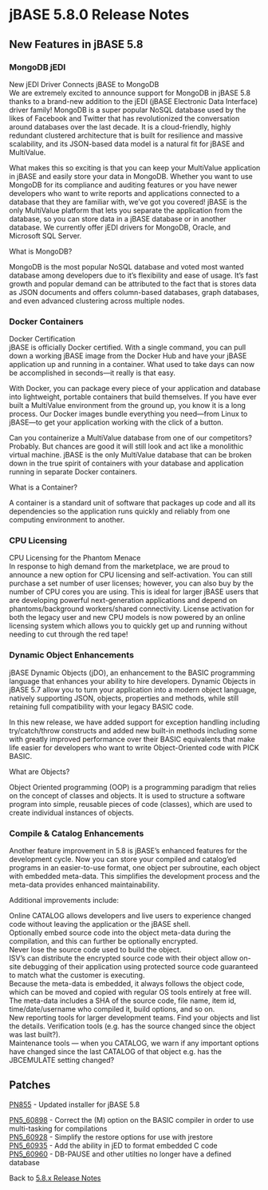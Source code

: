 # jBASE 5.8.0 Release Notes

<PageHeader />

## New Features in jBASE 5.8

### MongoDB jEDI

New jEDI Driver Connects jBASE to MongoDB  
We are extremely excited to announce support for MongoDB in jBASE 5.8 thanks to a brand-new addition to the jEDI (jBASE Electronic Data Interface) driver family! MongoDB is a super popular NoSQL database used by the likes of Facebook and Twitter that has revolutionized the conversation around databases over the last decade. It is a cloud-friendly, highly redundant clustered architecture that is built for resilience and massive scalability, and its JSON-based data model is a natural fit for jBASE and MultiValue.  

What makes this so exciting is that you can keep your MultiValue application in jBASE and easily store your data in MongoDB. Whether you want to use MongoDB for its compliance and auditing features or you have newer developers who want to write reports and applications connected to a database that they are familiar with, we’ve got you covered! jBASE is the only MultiValue platform that lets you separate the application from the database, so you can store data in a jBASE database or in another database. We currently offer jEDI drivers for MongoDB, Oracle, and Microsoft SQL Server.  

What is MongoDB?  

MongoDB is the most popular NoSQL database and voted most wanted database among developers due to it’s flexibility and ease of usage. It’s fast growth and popular demand can be attributed to the fact that is stores data as JSON documents and offers column-based databases, graph databases, and even advanced clustering across multiple nodes.  

### Docker Containers

Docker Certification  
jBASE is officially Docker certified. With a single command, you can pull down a working jBASE image from the Docker Hub and have your jBASE application up and running in a container. What used to take days can now be accomplished in seconds—it really is that easy.  

With Docker, you can package every piece of your application and database into lightweight, portable containers that build themselves. If you have ever built a MultiValue environment from the ground up, you know it is a long process. Our Docker images bundle everything you need—from Linux to jBASE—to get your application working with the click of a button.  

Can you containerize a MultiValue database from one of our competitors? Probably. But chances are good it will still look and act like a monolithic virtual machine. jBASE is the only MultiValue database that can be broken down in the true spirit of containers with your database and application running in separate Docker containers.  

What is a Container?  

A container is a standard unit of software that packages up code and all its dependencies so the application runs quickly and reliably from one computing environment to another.

### CPU Licensing

CPU Licensing for the Phantom Menace  
In response to high demand from the marketplace, we are proud to announce a new option for CPU licensing and self-activation. You can still purchase a set number of user licenses; however, you can also buy by the number of CPU cores you are using. This is ideal for larger jBASE users that are developing powerful next-generation applications and depend on phantoms/background workers/shared connectivity. License activation for both the legacy user and new CPU models is now powered by an online licensing system which allows you to quickly get up and running without needing to cut through the red tape!

### Dynamic Object Enhancements

jBASE Dynamic Objects (jDO), an enhancement to the BASIC programming language that enhances your ability to hire developers. Dynamic Objects in jBASE 5.7 allow you to turn your application into a modern object language, natively supporting JSON, objects, properties and methods, while still retaining full compatibility with your legacy BASIC code.  

In this new release, we have added support for exception handling including try/catch/throw constructs and added new built-in methods including some with greatly improved performance over their BASIC equivalents that make life easier for developers who want to write Object-Oriented code with PICK BASIC.  

What are Objects?

Object Oriented programming (OOP) is a programming paradigm that relies on the concept of classes and objects. It is used to structure a software program into simple, reusable pieces of code (classes), which are used to create individual instances of objects.

### Compile & Catalog Enhancements  

Another feature improvement in 5.8 is jBASE’s enhanced features for the development cycle. Now you can store your compiled and catalog’ed programs in an easier-to-use format, one object per subroutine, each object with embedded meta-data. This simplifies the development process and the meta-data provides enhanced maintainability.  

Additional improvements include:  

Online CATALOG allows developers and live users to experience changed code without leaving the application or the jBASE shell.  
Optionally embed source code into the object meta-data during the compilation, and this can further be optionally encrypted.  
Never lose the source code used to build the object.  
ISV’s can distribute the encrypted source code with their object allow on-site debugging of their application using protected source code guaranteed to match what the customer is executing.  
Because the meta-data is embedded, it always follows the object code, which can be moved and copied with regular OS tools entirely at free will. The meta-data includes a SHA of the source code, file name, item id, time/date/username who compiled it, build options, and so on.  
New reporting tools for larger development teams. Find your objects and list the details. Verification tools (e.g. has the source changed since the object was last built?).  
Maintenance tools — when you CATALOG, we warn if any important options have changed since the last CATALOG of that object e.g. has the JBCEMULATE setting changed?

## Patches

[PN855](./pn855/README.md)          - Updated installer for jBASE 5.8  

[PN5_60898](./pn5_60898/README.md)  - Correct the (M) option on the BASIC compiler in order to use multi-tasking for compilations  
[PN5_60928](./pn5_60928/README.md)  - Simplify the restore options for use with jrestore  
[PN5_60935](./pn5_60935/README.md)  - Add the ability in jED to format embedded C code  
[PN5_60960](./pn5_60960/README.md)  - DB-PAUSE and other utilties no longer have a defined database  

Back to [5.8.x Release Notes](./../README.md)

<PageFooter />

